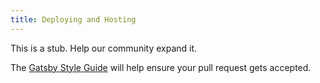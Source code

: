 ```yaml
---
title: Deploying and Hosting
---
```


This is a stub. Help our community expand it.

The [Gatsby Style Guide](/docs/gatsby-style-guide/) will help ensure your pull request gets accepted.
